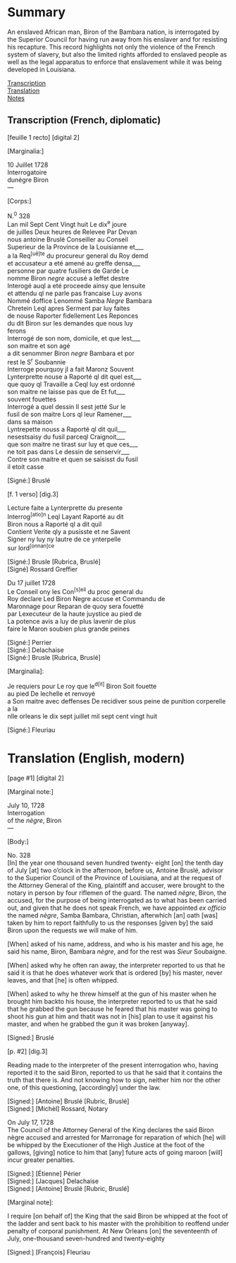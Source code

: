 # Summary  
An enslaved African man, Biron of the Bambara nation, is interrogated by the Superior Council for having run away from his enslaver and for resisting his recapture. This record highlights not only the violence of the French system of slavery, but also the limited rights afforded to enslaved people as well as the legal apparatus to enforce that enslavement while it was being developed in Louisiana.  
  
[Transcription](#transcription-(French,-diplomatic))  
[Translation](#translation-(English,-modern))  
[Notes](#notes)  
  
## Transcription (French, diplomatic)  
  
[feuille 1 recto] [digital 2]  
  
  
[Marginalia:]   
  
10 Juillet 1728  
Interrogatoire  
dunégre Biron  
—   
  
[Corps:]  
  
N.<sup>0</sup> 328  
Lan mil Sept Cent Vingt huit Le dix<sup>e</sup> joure  
de juilles Deux heures de Relevee Par Devan  
nous antoine Bruslé Conseiller au Conseil  
Superieur de la Province de la Louisianne et___  
a la Req<sup>[uê]te</sup> du procureur general du Roy demd  
et accusateur a eté amené au greffe densa___  
personne par quatre fusiliers de Garde Le  
nomme Biron *negre* accusé a leffet destre   
Interogé auql a eté proceede ainsy que lensuite  
et attendu ql ne parle pas francaise Luy avons  
Nommé doffice Lenommé Samba *Negre* Bambara  
Chretein Leql apres Serment par luy faites  
de nouse Raporter fidellement Les Reponces  
du dit Biron sur les demandes que nous luy   
ferons  
Interrogé de son nom, domicile, et que lest___   
son maitre et son agé   
a dit senommer Biron *negre* Bambara et por  
rest le S<sup>r</sup> Soubannie   
Interroge pourquoy jl a fait Maronz Souvent  
Lynterprette nouse a Raporté ql dit quel est___  
que quoy ql Travaille a Ceql luy est ordonné  
son maitre ne laisse pas que de Et fut___  
souvent fouettes  
Interrogé a quel dessin Il sest jetté Sur le   
fusil de son maitre Lors ql leur Ramener___  
dans sa maison  
Lyntrepette nouss a Raporté ql dit quil___  
nesestsaisy du fusil parceql Craignoit___  
que son maitre ne tirast sur luy et que ces___  
ne toit pas dans Le dessin de senservir___  
Contre son maitre et quen se saisisst du fusil  
il etoit casse  
  
  
[Signé:] Bruslé  
  
  
[f. 1 verso] [dig.3]  
  
  
Lecture faite a Lynterprette du presente  
Interrog<sup>[atio]n</sup>  Leql Layant Raporté au dit  
Biron nous a Raporté ql a dit quil  
Contient Verite qly a pusisste et ne Savent  
Signer ny luy ny lautre de ce ynterpelle  
sur lord<sup>[onnan]ce</sup>   
  
  
[Signé:] Brusle [Rubrica, Bruslé]    
[Signé] Rossard Greffier   
  
Du 17 juillet 1728  
Le Conseil ony les Con<sup>[s]eil</sup> du proc general du   
Roy declare Led Biron Negre accuse et Commandu de  
Maronnage pour Reparan de quoy sera fouetté  
par Lexecuteur de la haute juystice au pied de   
La potence avis a luy de plus lavenir de plus  
faire le Maron soubien plus grande peines  
  
  
[Signé:] Perrier   
[Signé:] Delachaise    
[Signé:] Brusle [Rubrica, Bruslé]  
  
[Marginalia]:   
  
Je requiers pour Le roy que le<sup>d[it]</sup> Biron Soit fouette  
au pied De lechelle et renvoyé  
a Son maitre avec deffenses De recidiver sous peine de punition corperelle a la   
nlle orleans le dix sept juillet mil sept cent vingt huit   
  
  
[Signé:] Fleuriau  
  
  
# Translation (English, modern)    
  
[page #1] [digital 2]  
  
  
[Marginal note:]   
  
July 10, 1728  
Interrogation  
of the *nègre*, Biron  
—  
  
[Body:]   
  
No. 328  
[In] the year one thousand seven hundred twenty- eight [on] the tenth day of July [at] two o’clock in the afternoon, before us, Antoine Bruslé, advisor to the Superior Council of the Province of Louisiana, and at the request of the Attorney General of the King, plaintiff and accuser, were brought to the notary in person by four riflemen of the guard. The named *nègre*, Biron, the accused, for the purpose of being interrogated as to what has been carried out, and given that he does not speak French, we have appointed *ex officio* the named *nègre*, Samba Bambara, Christian, afterwhich [an] oath [was] taken by him to report faithfully to us the responses [given by] the said Biron upon the requests we will make of him.   
  
[When] asked of his name, address, and who is his master and his age, he said his name, Biron, Bambara *nègre*, and for the rest was *Sieur* Soubaigne.  
  
[When] asked why he often ran away, the interpreter reported to us that he said it is that he does whatever work that is ordered [by] his master, never leaves, and that [he] is often whipped.   
  
[When] asked to why he threw himself at the gun of his master when he brought him backto his house, the interpreter reported to us that he said that he grabbed the gun because he feared that his master was going to shoot his gun at him and thatit was not in [his] plan to use it against his master, and when he grabbed the gun it was broken [anyway].       
  
[Signed:] Bruslé   
  
  
[p. #2] [dig.3]  
  
Reading made to the interpreter of the present interrogation who, having reported it to the said Biron, reported to us that he said that it contains the truth that there is. And not knowing how to sign, neither him nor the other one, of this questioning, [accordingly] under the law.  
  
  
[Signed:] [Antoine] Bruslé [Rubric, Bruslé]  
[Signed:] [Michèl] Rossard, Notary  
  
On July 17, 1728  
The Council of the Attorney General of the King declares the said Biron nègre accused and arrested for Marronage for reparation of which [he] will be whipped by the Executioner of the High Justice at the foot of the gallows, [giving] notice to him that [any] future acts of going maroon [will] incur greater penalties.  
  
  
[Signed:] [Étienne] Périer   
[Signed:] [Jacques] Delachaise    
[Signed:] [Antoine] Bruslé [Rubric, Bruslé]  
  
[Marginal note]:   
  
I require [on behalf of] the King that the said Biron be whipped at the foot of the ladder and sent back to his master with the prohibition to reoffend under penalty of corporal punishment. At New Orleans [on] the seventeenth of July, one-thousand seven-hundred and twenty-eighty  
  
[Signed:] [François] Fleuriau   
